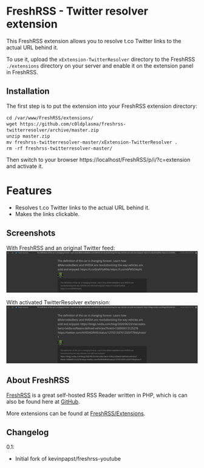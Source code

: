 # FreshRSS - Twitter resolver extension

This FreshRSS extension allows you to resolve t.co Twitter links to the actual URL behind it.

To use it, upload the ```xExtension-TwitterResolver``` directory to the FreshRSS `./extensions` directory on your server and enable it on the extension panel in FreshRSS.

## Installation

The first step is to put the extension into your FreshRSS extension directory:
```
cd /var/www/FreshRSS/extensions/
wget https://github.com/c0ldplasma/freshrss-twitterresolver/archive/master.zip
unzip master.zip
mv freshrss-twitterresolver-master/xExtension-TwitterResolver .
rm -rf freshrss-twitterresolver-master/
```

Then switch to your browser https://localhost/FreshRSS/p/i/?c=extension and activate it.

# Features

- Resolves t.co Twitter links to the actual URL behind it.
- Makes the links clickable.

## Screenshots

With FreshRSS and an original Twitter feed:
![screenshot before](https://github.com/c0ldplasma/freshrss-twitterresolver/blob/main/before.png "Without this extension the t.co link is shown")

With activated TwitterResolver extension:
![screenshot after](https://github.com/c0ldplasma/freshrss-twitterresolver/blob/main/after.png "After activating the extension the actual URL is shown")

## About FreshRSS

[FreshRSS](https://freshrss.org/) is a great self-hosted RSS Reader written in PHP, which is can also be found here at [GitHub](https://github.com/FreshRSS/FreshRSS).

More extensions can be found at [FreshRSS/Extensions](https://github.com/FreshRSS/Extensions).

## Changelog

0.1: 
* Initial fork of kevinpapst/freshrss-youtube
